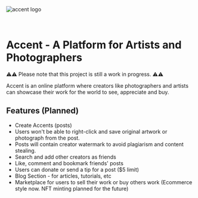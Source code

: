 <br>
<br>

![accent logo](https://i.imgur.com/QWzMzgI.png)

<br>

# Accent - A Platform for Artists and Photographers

⚠️⚠️ Please note that this project is still a work in progress. ⚠️⚠️

Accent is an online platform where creators like photographers and artists can showcase their work for the world to see, appreciate and buy.

## Features (Planned)

- Create Accents (posts)
- Users won't be able to right-click and save original artwork or photograph from the post.
- Posts will contain creator watermark to avoid plagiarism and content stealing.
- Search and add other creators as friends
- Like, comment and bookmark friends' posts
- Users can donate or send a tip for a post ($5 limit)
- Blog Section - for articles, tutorials, etc
- Marketplace for users to sell their work or buy others work (Ecommerce style now. NFT minting planned for the future)
